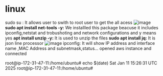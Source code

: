 # linux

sudo su : It allows user to swith to root user to get the all acess
![image](https://github.com/user-attachments/assets/3ac17848-1ebe-4ffd-a786-c2eee27e49ac)
**sudo apt install net-tools -y:**
We installled this package beacuse it includes ipconfig,netstat and trobushoting and network configurations
and y means yes
**apt install unzip -y:**
It is used to unzip the files
**sudo apt install jq:**
It is json line processor
![image](https://github.com/user-attachments/assets/03115346-767f-4a1e-845a-1b2dedb1b8be)
ipconfig: It will show IP address and interface name ,MAC Address and subnetmask,status...
opened aws instance and connected

root@ip-172-31-47-11:/home/ubuntu# echo $(date)
Sat Jan 11 15:26:31 UTC 2025
root@ip-172-31-47-11:/home/ubuntu#







